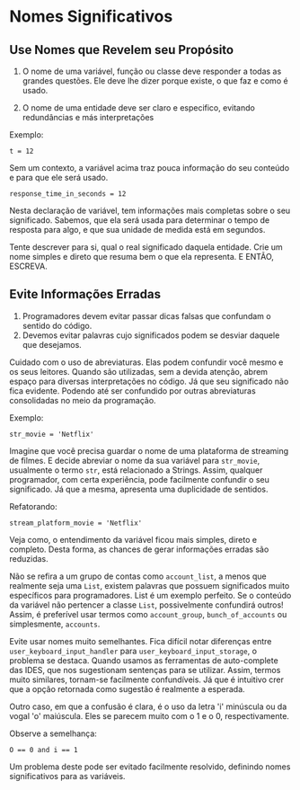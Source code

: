 # Nomes Significativos

## Use Nomes que Revelem seu Propósito

1. O nome de uma variável, função ou classe deve responder a todas as grandes questões. Ele deve lhe dizer porque existe, o que faz e como é usado.

2. O nome de uma entidade deve ser claro e especifico, evitando redundâncias e más interpretações

Exemplo:

```
t = 12
```
Sem um contexto, a variável acima traz pouca informação do seu conteúdo e para que ele será usado.

```
response_time_in_seconds = 12
```
Nesta declaração de variável, tem informações mais completas sobre o seu significado. Sabemos, que ela será usada para determinar o tempo de resposta para algo, e que sua unidade de medida está em segundos. 

Tente descrever para si, qual o real significado daquela entidade. Crie um nome simples e direto que resuma bem o que ela representa. E ENTÃO, ESCREVA.

## Evite Informações Erradas

1. Programadores devem evitar passar dicas falsas que confundam o sentido do código.
2. Devemos evitar palavras cujo significados podem se desviar daquele que desejamos.

Cuidado com o uso de abreviaturas. Elas podem confundir você mesmo e os seus leitores. Quando são utilizadas, sem a devida atenção, abrem espaço para diversas interpretações no código. Já que seu significado não fica evidente. Podendo até ser confundido por outras abreviaturas consolidadas no meio da programação.

Exemplo:
```
str_movie = 'Netflix'
```
Imagine que você precisa guardar o nome de uma plataforma de streaming de filmes. E decide abreviar o nome da sua variável para ```str_movie```, usualmente o termo ```str```, está relacionado a Strings. Assim, qualquer programador, com certa experiência, pode facilmente confundir o seu significado. Já que a mesma, apresenta uma duplicidade de sentidos.

Refatorando:
```
stream_platform_movie = 'Netflix'
```
Veja como, o entendimento da variável ficou mais simples, direto e completo. Desta forma, as chances de gerar informações erradas são reduzidas.

Não se refira a um grupo de contas como ```account_list```, a menos que realmente seja uma ```List```, existem palavras que possuem significados muito específicos para programadores. List é um exemplo perfeito. Se o conteúdo da variável não pertencer a classe ```List```, possivelmente confundirá outros! Assim, é preferível usar termos como ```account_group```, ```bunch_of_accounts``` ou simplesmente, ```accounts```.

Evite usar nomes muito semelhantes. Fica difícil notar diferenças entre ```user_keyboard_input_handler``` para ```user_keyboard_input_storage```, o problema se destaca. Quando usamos as ferramentas de auto-complete das IDES, que nos sugestionam sentenças para se utilizar. Assim, termos muito similares, tornam-se facilmente confundíveis. Já que é intuitivo crer que a opção retornada como sugestão é realmente a esperada.

Outro caso, em que a confusão é clara, é o uso da letra 'i' minúscula ou da vogal 'o' maiúscula. Eles se parecem muito com o 1 e o 0, respectivamente.

Observe a semelhança:
```
O == 0 and i == 1
```
Um problema deste pode ser evitado facilmente resolvido, definindo nomes significativos para as variáveis.